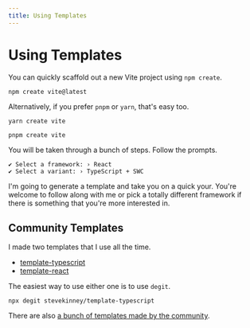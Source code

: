 ```yaml
---
title: Using Templates
---
```


<script lang="ts">
  import { Callout } from '$components';
</script>

# Using Templates

You can quickly scaffold out a new Vite project using `npm create`.

```
npm create vite@latest
```

Alternatively, if you prefer `pnpm` or `yarn`, that's easy too.

```
yarn create vite
```

```
pnpm create vite
```

You will be taken through a bunch of steps. Follow the prompts.

```
✔ Select a framework: › React
✔ Select a variant: › TypeScript + SWC
```

<Callout title="A Guided Tour">
I'm going to generate a template and take you on a quick your. You're welcome to follow along with me or pick a totally different framework if there is something that you're more interested in.
</Callout>

## Community Templates

I made two templates that I use all the time.

- [template-typescript](https://github.com/stevekinney/template-typescript)
- [template-react](https://github.com/stevekinney/template-react)

The easiest way to use either one is to use `degit`.

```
npx degit stevekinney/template-typescript
```

There are also [a bunch of templates made by the community](https://github.com/vitejs/awesome-vite#templates).
